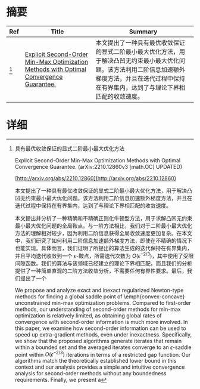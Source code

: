 # 摘要

| Ref | Title | Summary |
| --- | --- | --- |
| [^1] | [Explicit Second-Order Min-Max Optimization Methods with Optimal Convergence Guarantee.](http://arxiv.org/abs/2210.12860) | 本文提出了一种具有最优收敛保证的显式二阶最小最大优化方法，用于解决凸凹无约束最小最大优化问题。该方法利用二阶信息加速额外梯度方法，并且在迭代过程中保持在有界集内，达到了与理论下界相匹配的收敛速度。 |

# 详细

[^1]: 具有最优收敛保证的显式二阶最小最大优化方法

    Explicit Second-Order Min-Max Optimization Methods with Optimal Convergence Guarantee. (arXiv:2210.12860v3 [math.OC] UPDATED)

    [http://arxiv.org/abs/2210.12860](http://arxiv.org/abs/2210.12860)

    本文提出了一种具有最优收敛保证的显式二阶最小最大优化方法，用于解决凸凹无约束最小最大优化问题。该方法利用二阶信息加速额外梯度方法，并且在迭代过程中保持在有界集内，达到了与理论下界相匹配的收敛速度。

    

    本文提出并分析了一种精确和不精确正则化牛顿型方法，用于求解凸凹无约束最小最大优化问题的全局鞍点。与一阶方法相比，我们对于二阶最小最大优化方法的理解相对较少，因为利用二阶信息获得全局收敛速度更加复杂。在本文中，我们研究了如何利用二阶信息加速额外梯度方法，即使在不精确的情况下也能实现。具体而言，我们证明了所提出的算法生成的迭代保持在有界集内，并且平均迭代收敛到一个 $\epsilon$-鞍点，所需迭代次数为 $O(\epsilon^{-2/3})$，其中使用了受限间隙函数。我们的算法与该领域已经建立的理论下界相匹配，而且我们的分析提供了一种简单直观的二阶方法收敛分析，不需要任何有界性要求。最后，我们提出了一个

    We propose and analyze exact and inexact regularized Newton-type methods for finding a global saddle point of \emph{convex-concave} unconstrained min-max optimization problems. Compared to first-order methods, our understanding of second-order methods for min-max optimization is relatively limited, as obtaining global rates of convergence with second-order information is much more involved. In this paper, we examine how second-order information can be used to speed up extra-gradient methods, even under inexactness. Specifically, we show that the proposed algorithms generate iterates that remain within a bounded set and the averaged iterates converge to an $\epsilon$-saddle point within $O(\epsilon^{-2/3})$ iterations in terms of a restricted gap function. Our algorithms match the theoretically established lower bound in this context and our analysis provides a simple and intuitive convergence analysis for second-order methods without any boundedness requirements. Finally, we present a 
    


